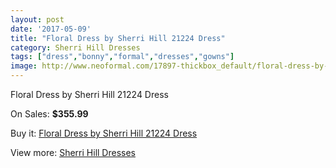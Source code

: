 ```yaml
---
layout: post
date: '2017-05-09'
title: "Floral Dress by Sherri Hill 21224 Dress"
category: Sherri Hill Dresses
tags: ["dress","bonny","formal","dresses","gowns"]
image: http://www.neoformal.com/17897-thickbox_default/floral-dress-by-sherri-hill-21224-dress.jpg
---
```

Floral Dress by Sherri Hill 21224 Dress

On Sales: **$355.99**
<a href="https://www.neoformal.com/en/sherri-hill-dresses-2014/5792-floral-dress-by-sherri-hill-21224-dress.html"><amp-img layout="responsive" width="600" height="600" src="//www.neoformal.com/17897-thickbox_default/floral-dress-by-sherri-hill-21224-dress.jpg" alt="Floral Dress by Sherri Hill 21224 Dress 0" /></a>
<a href="https://www.neoformal.com/en/sherri-hill-dresses-2014/5792-floral-dress-by-sherri-hill-21224-dress.html"><amp-img layout="responsive" width="600" height="600" src="//www.neoformal.com/17899-thickbox_default/floral-dress-by-sherri-hill-21224-dress.jpg" alt="Floral Dress by Sherri Hill 21224 Dress 1" /></a>
<a href="https://www.neoformal.com/en/sherri-hill-dresses-2014/5792-floral-dress-by-sherri-hill-21224-dress.html"><amp-img layout="responsive" width="600" height="600" src="//www.neoformal.com/17898-thickbox_default/floral-dress-by-sherri-hill-21224-dress.jpg" alt="Floral Dress by Sherri Hill 21224 Dress 2" /></a>

Buy it: [Floral Dress by Sherri Hill 21224 Dress](https://www.neoformal.com/en/sherri-hill-dresses-2014/5792-floral-dress-by-sherri-hill-21224-dress.html "Floral Dress by Sherri Hill 21224 Dress")

View more: [Sherri Hill Dresses](https://www.neoformal.com/en/73-sherri-hill-dresses-2014 "Sherri Hill Dresses")